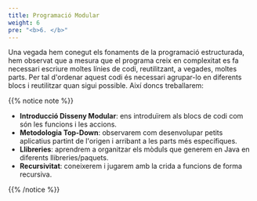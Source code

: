 ```yaml
---
title: Programació Modular
weight: 6
pre: "<b>6. </b>"
---
```


Una vegada hem conegut els fonaments de la programació estructurada, hem observat que a mesura que el programa creix en complexitat es fa necessari escriure moltes línies de codi, reutilitzant, a vegades, moltes parts. Per tal d'ordenar aquest codi és necessari agrupar-lo en diferents blocs i reutilitzar quan sigui possible. Així doncs treballarem:

{{% notice note %}}

- **Introducció Disseny Modular**: ens introduïrem als blocs de codi com són les funcions i les accions. 
- **Metodologia Top-Down**: observarem com desenvolupar petits aplicatius partint de l'origen i arribant a les parts més específiques. 
- **Llibreries**: aprendrem a organitzar els mòduls que generem en Java en diferents llibreries/paquets.
- **Recursivitat**: coneixerem i jugarem amb la crida a funcions de forma recursiva.

{{% /notice %}}

